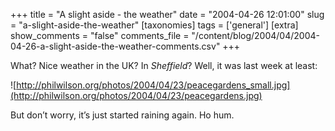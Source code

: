 +++
title = "A slight aside - the weather"
date = "2004-04-26 12:01:00"
slug = "a-slight-aside-the-weather"
[taxonomies]
tags = ['general']
[extra]
show_comments = "false"
comments_file = "/content/blog/2004/04/2004-04-26-a-slight-aside-the-weather-comments.csv"
+++

What? Nice weather in the UK? In *Sheffield*? Well, it was last week at least:

![http://philwilson.org/photos/2004/04/23/peacegardens_small.jpg](http://philwilson.org/photos/2004/04/23/peacegardens.jpg)

But don’t worry, it’s just started raining again. Ho hum.
